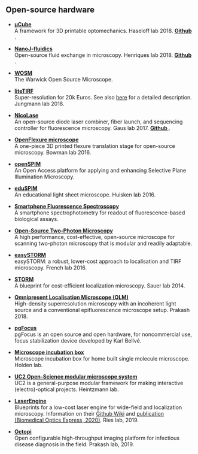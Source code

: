 ## Open-source hardware 
* <a href="https://doi.org/10.5334%2Fjoh.8"> <strong> µCube </strong> <a> <br>
A framework for 3D printable optomechanics. Haseloff lab 2018.  <a href="https://mdelmans.github.io/uCube/"> <strong> Github</a> </strong> . 

* <a href="https://doi.org/10.1038/s41467-019-09231-9"> <strong> NanoJ-fluidics </strong> <a> <br>
Open-source fluid exchange in microscopy. Henriques lab 2018. <a href="https://github.com/HenriquesLab/NanoJ-Fluidics"> <strong> Github </strong> </a>. 

* <a href="https://wosmic.org/"> <strong> WOSM </strong> </a> <br>
The Warwick Open Source Microscope.

* <a href="https://doi.org/10.1002%2Fcphc.201800630"> <strong> liteTIRF </strong> </a> <br>
Super-resolution for 20k Euros. See also <a href="http://www.alexauer.me/litetirf/">here</a> for a detailed description. Jungmann lab 2018. 

* <a href="https://doi.org/10.1371%2Fjournal.pone.0173879"> <strong> NicoLase </strong> </a> <br>
An open-source diode laser combiner, fiber launch, and sequencing controller for fluorescence microscopy. Gaus lab 2017. <a href="https://github.com/PRNicovich/NicoLase"> <strong> Github </strong> </a>. 

* <a href="https://github.com/rwb27/openflexure_microscope"> <strong>OpenFlexure microscope </strong> </a> <br>
A one-piece 3D printed flexure translation stage for open-source microscopy. Bowman lab 2016. 

* <a href="http://openspim.org/Welcome_to_the_OpenSPIM_Wiki"> <strong> openSPIM </strong> </a> <br>
An Open Access platform for applying and enhancing Selective Plane Illumination Microscopy.

* <a href="http://journals.plos.org/plosone/article?id=10.1371/journal.pone.0161402"> <strong> eduSPIM </strong> </a> <br>
An educational light sheet microscope. Huisken lab 2016. 

* <a href="https://pubs.acs.org/doi/10.1021/ac502080t"> <strong> Smartphone Fluorescence Spectroscopy </strong> </a> <br>
A smartphone spectrophotometry for readout of fluorescence-based biological assays.

* <a href="https://doi.org/10.1371/journal.pone.0110475"> <strong> Open-Source Two-Photon Microscopy </strong> </a> <br>
A high performance, cost-effective, open-source microscope for scanning two-photon microscopy that is modular and readily adaptable.

* <a href="https://doi.org/10.1002%2Fjbio.201500324"> <strong> easySTORM </strong> </a> <br>
easySTORM: a robust, lower-cost approach to localisation and TIRF microscopy. French lab 2016. 

* <a href="https://doi.org/10.1002%2Fcphc.201300739"> <strong> STORM </strong> </a> <br>
A blueprint for cost-efficient localization microscopy. Sauer lab 2014. 

* <a href="https://doi.org/10.1101/121061"> <strong> Omnipresent Localisation Microscope (OLM) </strong> </a> <br>
High-density superresolution microscopy with an incoherent light source and a conventional epifluorescence microscope setup. Prakash 2018. 

* <a href="http://big.umassmed.edu/wiki/index.php/PgFocus"> <strong> pgFocus </strong> </a> <br>
pgFocus is an open source and open hardware, for noncommercial use, focus stabilization device developed by Karl Bellvé.

* <a href="https://github.com/HoldenLab/microscope-incubation-box"> <strong> Microscope incubation box </strong> </a> <br>
Microscope incubation box for home built single molecule microscope. Holden lab.

* <a href="https://github.com/bionanoimaging/UC2-GIT"> <strong> UC2 Open-Science modular microscope system </strong> </a> <br>
UC2 is a general-purpose modular framework for making interactive (electro)-optical projects. Heintzmann lab.

* <a href="https://github.com/ries-lab/LaserEngine"> <strong> LaserEngine </strong> </a> <br>
Blueprints for a low-cost laser engine for wide-field and localization microscopy. Information on their <a href="https://github.com/ries-lab/LaserEngine">Github Wiki</a> and <a href="http://dx.doi.org/10.1364/BOE.380815">publication (Biomedical Optics Express, 2020)</a>. Ries lab, 2019. 

* <a href="https://www.biorxiv.org/content/10.1101/684423v1"> <strong> Octopi </strong> </a> <br>
Open configurable high-throughput imaging platform for infectious disease diagnosis in the field. Prakash lab, 2019.
	
